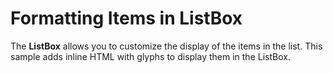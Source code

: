 Formatting Items in ListBox
===========================

The **ListBox** allows you to customize the display of the items in the list. This sample adds inline HTML with glyphs to display them in the ListBox.